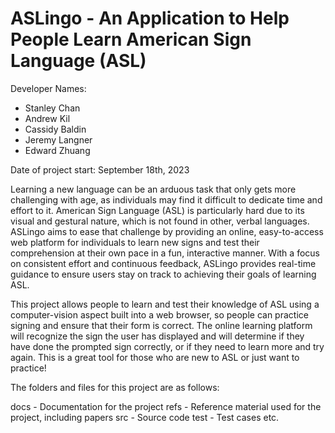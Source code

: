 # ASLingo - An Application to Help People Learn American Sign Language (ASL)

Developer Names:

- Stanley Chan
- Andrew Kil
- Cassidy Baldin
- Jeremy Langner
- Edward Zhuang

Date of project start: September 18th, 2023

Learning a new language can be an arduous task that only gets more challenging
with age, as individuals may find it difficult to dedicate time and effort to
it. American Sign Language (ASL) is particularly hard due to its visual and
gestural nature, which is not found in other, verbal languages. ASLingo aims
to ease that challenge by providing an online, easy-to-access web platform for
individuals to learn new signs and test their comprehension at their own pace
in a fun, interactive manner. With a focus on consistent effort and continuous
feedback, ASLingo provides real-time guidance to ensure users stay on track to
achieving their goals of learning ASL.

This project allows people to learn and test their knowledge of ASL using a 
computer-vision aspect built into a web browser, so people can practice signing 
and ensure that their form is correct. The online learning platform will recognize 
the sign the user has displayed and will determine if they have done the prompted 
sign correctly, or if they need to learn more and try again. This is a great tool for 
those who are new to ASL or just want to practice!

The folders and files for this project are as follows:

docs - Documentation for the project
refs - Reference material used for the project, including papers
src - Source code
test - Test cases
etc.
